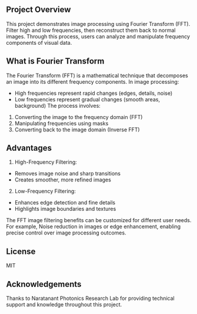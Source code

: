 ## Project Overview

This project demonstrates image processing using Fourier Transform (FFT). Filter high and low frequencies, then reconstruct them back to normal images. Through this process, users can analyze and manipulate frequency components of visual data.

## What is Fourier Transform

The Fourier Transform (FFT) is a mathematical technique that decomposes an image into its different frequency components. In image processing:
* High frequencies represent rapid changes (edges, details, noise)
* Low frequencies represent gradual changes (smooth areas, background)
The process involves:
1. Converting the image to the frequency domain (FFT)
2. Manipulating frequencies using masks
3. Converting back to the image domain (Inverse FFT)

## Advantages

1. High-Frequency Filtering:
* Removes image noise and sharp transitions
* Creates smoother, more refined images

2. Low-Frequency Filtering:
* Enhances edge detection and fine details
* Highlights image boundaries and textures

The FFT image filtering benefits can be customized for different user needs. For example, Noise reduction in images or edge enhancement, enabling precise control over image processing outcomes.

## License

MIT

## Acknowledgements

Thanks to Naratanant Photonics Research Lab for providing technical support and knowledge throughout this project.
